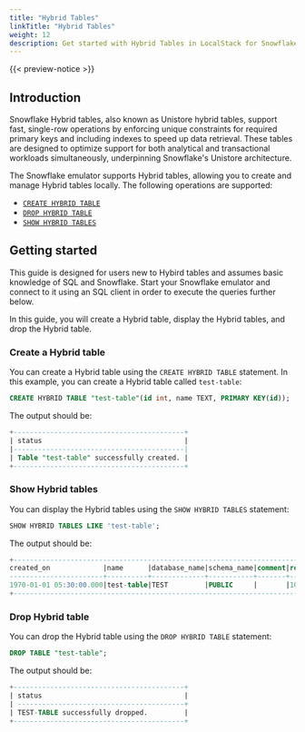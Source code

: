 ```yaml
---
title: "Hybrid Tables"
linkTitle: "Hybrid Tables"
weight: 12
description: Get started with Hybrid Tables in LocalStack for Snowflake
---
```


{{< preview-notice >}}

## Introduction

Snowflake Hybrid tables, also known as Unistore hybrid tables, support fast, single-row operations by enforcing unique constraints for required primary keys and including indexes to speed up data retrieval. These tables are designed to optimize support for both analytical and transactional workloads simultaneously, underpinning Snowflake's Unistore architecture.

The Snowflake emulator supports Hybrid tables, allowing you to create and manage Hybrid tables locally. The following operations are supported:

* [`CREATE HYBRID TABLE`](https://docs.snowflake.com/en/sql-reference/sql/create-hybrid-table)
* [`DROP HYBRID TABLE`](https://docs.snowflake.com/en/sql-reference/sql/drop-hybrid-table)
* [`SHOW HYBRID TABLES`](https://docs.snowflake.com/en/sql-reference/sql/show-hybrid-tables)

## Getting started

This guide is designed for users new to Hybird tables and assumes basic knowledge of SQL and Snowflake. Start your Snowflake emulator and connect to it using an SQL client in order to execute the queries further below.

In this guide, you will create a Hybrid table, display the Hybrid tables, and drop the Hybrid table.

### Create a Hybrid table

You can create a Hybrid table using the `CREATE HYBRID TABLE` statement. In this example, you can create a Hybrid table called `test-table`:

```sql
CREATE HYBRID TABLE "test-table"(id int, name TEXT, PRIMARY KEY(id));
```

The output should be:

```sql
+------------------------------------------+                                    
| status                                   |
|------------------------------------------|
| Table "test-table" successfully created. |
+------------------------------------------+
```

### Show Hybrid tables

You can display the Hybrid tables using the `SHOW HYBRID TABLES` statement:

```sql
SHOW HYBRID TABLES LIKE 'test-table';
```

The output should be:

```sql
+-----------------------------------------------------------------------------------------------------+
created_on             |name      |database_name|schema_name|comment|rows|bytes|owner |owner_role_type|
-----------------------+----------+-------------+-----------+-------+----+-----+------+---------------+
1970-01-01 05:30:00.000|test-table|TEST         |PUBLIC     |       |1000| 1000|PUBLIC|ROLE           |
+-----------------------------------------------------------------------------------------------------+
```

### Drop Hybrid table

You can drop the Hybrid table using the `DROP HYBRID TABLE` statement:

```sql
DROP TABLE "test-table";
```

The output should be:

```sql
+------------------------------------------+  
| status                                   |
| -----------------------------------------+
| TEST-TABLE successfully dropped.         |
+------------------------------------------+
```
